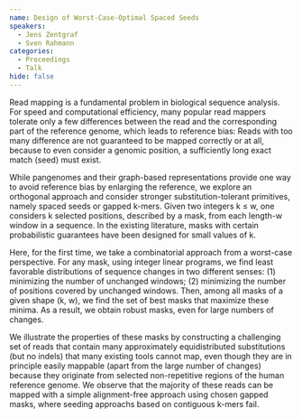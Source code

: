 ```yaml
---
name: Design of Worst-Case-Optimal Spaced Seeds
speakers:
  - Jens Zentgraf
  - Sven Rahmann
categories:
  - Proceedings
  - Talk
hide: false
---
```


Read mapping is a fundamental problem in biological
sequence analysis. For speed and computational efficiency,
many popular read mappers tolerate only a few differences
between the read and the corresponding part of the
reference genome, which leads to reference bias: Reads with
too many difference are not guaranteed to be mapped
correctly or at all, because to even consider a genomic
position, a sufficiently long exact match (seed) must exist.

While pangenomes and their graph-based representations
provide one way to avoid reference bias by enlarging the
reference, we explore an orthogonal approach and consider
stronger substitution-tolerant primitives, namely spaced
seeds or gapped k-mers. Given two integers k ≤ w, one
considers k selected positions, described by a mask, from
each length-w window in a sequence. In the existing
literature, masks with certain probabilistic guarantees
have been designed for small values of k.

Here, for the first time, we take a combinatorial approach
from a worst-case perspective. For any mask, using integer
linear programs, we find least favorable distributions of
sequence changes in two different senses: (1) minimizing
the number of unchanged windows; (2) minimizing the number
of positions covered by unchanged windows. Then, among all
masks of a given shape (k, w), we find the set of best
masks that maximize these minima. As a result, we obtain
robust masks, even
for large numbers of changes.

We illustrate the properties of these masks by constructing
a challenging set of reads that contain many approximately
equidistributed substitutions (but no indels) that many
existing tools cannot map, even though they are in
principle easily mappable (apart from the large number of
changes) because they originate from selected
non-repetitive regions of the human reference genome.
We observe that the majority of these reads can be mapped
with a simple alignment-free approach using chosen gapped
masks, where seeding approachs based on contiguous k-mers
fail.